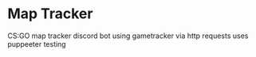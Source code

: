 # Map Tracker
CS:GO map tracker discord bot using gametracker via http requests
uses puppeeter
testing
